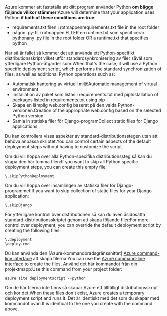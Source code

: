 <span data-ttu-id="718dd-101">Azure kommer att fastställa att ditt program använder Python **om bägge följande villkor stämmer**:</span><span class="sxs-lookup"><span data-stu-id="718dd-101">Azure will determine that your application uses Python **if both of these conditions are true**:</span></span>

* <span data-ttu-id="718dd-102">requirements.txt filen i rotmappen</span><span class="sxs-lookup"><span data-stu-id="718dd-102">requirements.txt file in the root folder</span></span>
* <span data-ttu-id="718dd-103">någon .py-fil i rotmappen ELLER en runtime.txt som specificerar python</span><span class="sxs-lookup"><span data-stu-id="718dd-103">any .py file in the root folder OR a runtime.txt that specifies python</span></span>

<span data-ttu-id="718dd-104">När så är fallet så kommer det att använda ett Python-specifikt distributionsskript vilket utför standardsynkronisering av filer såväl som ytterligare Python-åtgärder som:</span><span class="sxs-lookup"><span data-stu-id="718dd-104">When that's the case, it will use a Python specific deployment script, which performs the standard synchronization of files, as well as additional Python operations such as:</span></span>

* <span data-ttu-id="718dd-105">Automatisk hantering av virtuell miljö</span><span class="sxs-lookup"><span data-stu-id="718dd-105">Automatic management of virtual environment</span></span>
* <span data-ttu-id="718dd-106">Installation av paket som listas i requirements.txt med pip</span><span class="sxs-lookup"><span data-stu-id="718dd-106">Installation of packages listed in requirements.txt using pip</span></span>
* <span data-ttu-id="718dd-107">Skapa en lämplig web.config baserat på den valda Python-versionen.</span><span class="sxs-lookup"><span data-stu-id="718dd-107">Creation of the appropriate web.config based on the selected Python version.</span></span>
* <span data-ttu-id="718dd-108">Samla in statiska filer för Django-program</span><span class="sxs-lookup"><span data-stu-id="718dd-108">Collect static files for Django applications</span></span>

<span data-ttu-id="718dd-109">Du kan kontrollera vissa aspekter av standard-distributionsstegen utan att behöva anpassa skriptet.</span><span class="sxs-lookup"><span data-stu-id="718dd-109">You can control certain aspects of the default deployment steps without having to customize the script.</span></span>

<span data-ttu-id="718dd-110">Om du vill hoppa över alla Python-specifika distributionssteg så kan du skapa den här tomma filen:</span><span class="sxs-lookup"><span data-stu-id="718dd-110">If you want to skip all Python specific deployment steps, you can create this empty file:</span></span>

    \.skipPythonDeployment

<span data-ttu-id="718dd-111">Om du vill hoppa över insamlingen av statiska filer för Django-programmet:</span><span class="sxs-lookup"><span data-stu-id="718dd-111">If you want to skip collection of static files for your Django application:</span></span>

    \.skipDjango 

<span data-ttu-id="718dd-112">För ytterligare kontroll över distributionen så kan du även åsidosätta standard-distributionsskriptet genom att skapa följande filer:</span><span class="sxs-lookup"><span data-stu-id="718dd-112">For more control over deployment, you can override the default deployment script by creating the following files:</span></span>

    \.deployment
    \deploy.cmd

<span data-ttu-id="718dd-113">Du kan använda den [Azure-kommandoradsgränssnittet] [ Azure command-line interface] att skapa filerna.</span><span class="sxs-lookup"><span data-stu-id="718dd-113">You can use the [Azure command-line interface][Azure command-line interface] to create the files.</span></span>  <span data-ttu-id="718dd-114">Använd det här kommandot från din projektmapp:</span><span class="sxs-lookup"><span data-stu-id="718dd-114">Use this command from your project folder:</span></span>

    azure site deploymentscript --python

<span data-ttu-id="718dd-115">Om de här filerna inte finns så skapar Azure ett tillfälligt distributionsskript och kör det.</span><span class="sxs-lookup"><span data-stu-id="718dd-115">When these files don't exist, Azure creates a temporary deployment script and runs it.</span></span>  <span data-ttu-id="718dd-116">Det är identiskt med det som du skapar med kommandot ovan.</span><span class="sxs-lookup"><span data-stu-id="718dd-116">It is identical to the one you create with the command above.</span></span>

[Azure command-line interface]: http://azure.microsoft.com/downloads/
